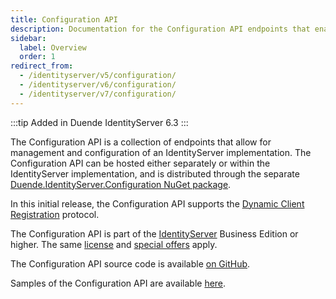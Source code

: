 ```yaml
---
title: Configuration API
description: Documentation for the Configuration API endpoints that enable management and configuration of IdentityServer implementations
sidebar:
  label: Overview
  order: 1
redirect_from:
  - /identityserver/v5/configuration/
  - /identityserver/v6/configuration/
  - /identityserver/v7/configuration/
---
```


:::tip
Added in Duende IdentityServer 6.3
:::

The Configuration API is a collection of endpoints that allow for management and configuration of an IdentityServer
implementation. The Configuration API can be hosted either separately or within the IdentityServer implementation, and is
distributed through the separate [Duende.IdentityServer.Configuration NuGet package](https://www.nuget.org/packages/Duende.IdentityServer.Configuration).

In this initial release, the Configuration API supports the [Dynamic Client Registration](/identityserver/configuration/dcr/) protocol. 

The Configuration API is part of the [IdentityServer](https://duendesoftware.com/products/identityserver) Business Edition or higher. The same [license](https://duendesoftware.com/products/identityserver#pricing) 
and [special offers](https://duendesoftware.com/specialoffers) apply.

The Configuration API source code is available [on GitHub](https://github.com/DuendeSoftware/products/tree/main/identity-server/src/Configuration).

Samples of the Configuration API are available [here](/identityserver/samples/configuration/).
